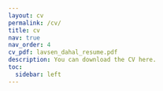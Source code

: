 ```yaml
---
layout: cv
permalink: /cv/
title: cv
nav: true
nav_order: 4
cv_pdf: lavsen_dahal_resume.pdf
description: You can download the CV here.
toc:
  sidebar: left
---
```



<!-- description: You can download the CV here. You can modify it in 'pages/_cv.md'. -->